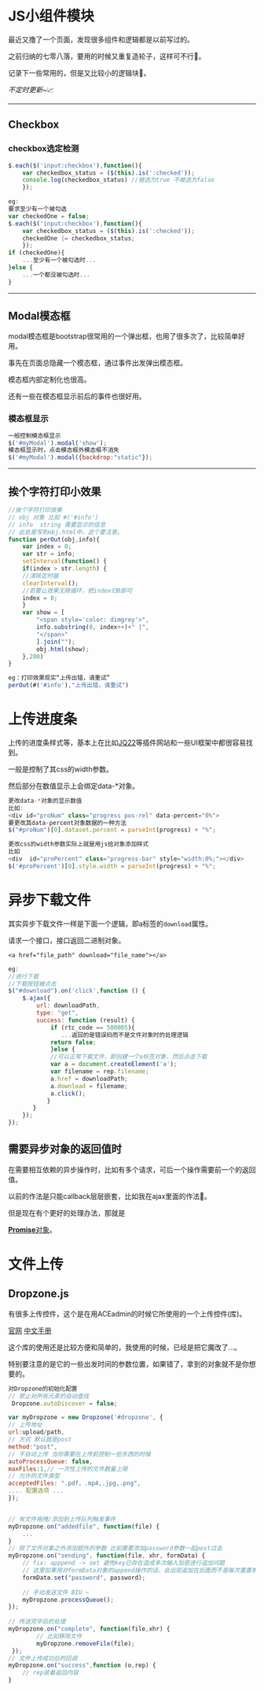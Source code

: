 # JS小组件模块

最近又撸了一个页面，发现很多组件和逻辑都是以前写过的。

之前归纳的七零八落，要用的时候又重复造轮子，这样可不行:jack_o_lantern:。

记录下一些常用的，但是又比较小的逻辑块:honey_pot:。

*不定时更新~*:chart_with_upwards_trend:

-----

## Checkbox

### checkbox选定检测

```js
$.each($('input:checkbox'),function(){
    var checkedbox_status = ($(this).is(':checked'));
    console.log(checkedbox_status) //被选为true 不被选为false
    });

eg:
要求至少有一个被勾选
var checkedOne = false;
$.each($('input:checkbox'),function(){
    var checkedbox_status = ($(this).is(':checked'));
    checkedOne |= checkedbox_status;
	});
if (checkedOne){
    ...至少有一个被勾选时...
}else {
    ...一个都没被勾选时...
}
```

-----



## Modal模态框

modal模态框是bootstrap很常用的一个弹出框，也用了很多次了，比较简单好用。

事先在页面总隐藏一个模态框，通过事件出发弹出模态框。

模态框内部定制化也很高。

还有一些在模态框显示前后的事件也很好用。

### 模态框显示

```js
一般控制模态框显示
$('#myModal').modal('show');
模态框显示时，点击模态框外模态框不消失
$('#myModal').modal({backdrop:"static"});

```

-----



## 挨个字符打印小效果

```js
//挨个字符打印效果
// obj 对象 比如 #('#info')
// info  string 需要显示的信息
// 此处是写到obj.html中，这个要注意。
function perOut(obj,info){
    var index = 0;
    var str = info;
    setInterval(function() {
    if(index > str.length) {
    //清除定时器
    clearInterval();
    //若要让效果无限循环，把index归0即可
    index = 0;
    }
    var show = [
        "<span style='color: dimgrey'>",
        info.substring(0, index++)+" |",
        "</span>"
        ].join("");
        obj.html(show);
    },200)
}

eg：打印效果现实“上传出错，请重试”
perOut(#('#info'),"上传出错，请重试")
```



# 上传进度条

上传的进度条样式等，基本上在比如[JQ22]()等插件网站和一些UI框架中都很容易找到。  

一般是控制了其css的width参数。

然后部分在数值显示上会绑定data-*对象。

```js
更改data-*对象的显示数值
比如:
<div id="proNum" class="progress pos-rel" data-percent="0%">
要更改其data-percent对象数据的一种方法
$("#proNum")[0].dataset.percent = parseInt(progress) + "%";

更改css的width参数实际上就是用js给对象添加样式
比如
<div  id="proPercent" class="progress-bar" style="width:0%;"></div>
$('#proPercent')[0].style.width = parseInt(progress) + "%";
```



# 异步下载文件

其实异步下载文件一样是下面一个逻辑，即a标签的`download`属性。

请求一个接口，接口返回二进制对象。

`<a href="file_path" download="file_name"></a>`

```js
eg:
//进行下载
//下载按钮被点击
$("#download").on('click',function () {
    $.ajax({
        url: downloadPath,
        type: "get",
        success: function (result) {
            if (rtc_code == 500005){
               ...返回的是错误码而不是文件对象时的处理逻辑
            return false;
            }else {
            //可以正常下载文件，即创建一个a标签对象，然后点击下载
            var a = document.createElement('a');
            var filename = rep.filename;
            a.href = downloadPath;
            a.download = filename;
            a.click();
           }
       }
    });
});
```

## 需要异步对象的返回值时

在需要相互依赖的异步操作时，比如有多个请求，可后一个操作需要前一个的返回值。

以前的作法是只能callback层层嵌套，比如我在ajax里面的作法:dog:。

但是现在有个更好的处理办法，那就是

[**Promise**对象](<https://www.cnblogs.com/sweeeper/p/8442613.html>)。



# 文件上传

## Dropzone.js

有很多上传控件，这个是在用ACEadmin的时候它所使用的一个上传控件(库)。

[官网](<https://www.dropzonejs.com/>)   [中文手册](<http://wxb.github.io/dropzonejs.com.zh-CN/>)

这个库的使用还是比较方便和简单的，我使用的时候，已经是把它魔改了...。

特别要注意的是它的一些出发时间的参数位置，如果错了，拿到的对象就不是你想要的。

```js
对Dropzone的初始化配置
// 禁止对所有元素的自动查找
 Dropzone.autoDiscover = false;

var myDropzone = new Dropzone('#dropzone', {
// 上传地址
url:upload/path,
// 方式 默认就是post
method:"post",
// 不自动上传 当你需要在上传前控制一些东西的时候
autoProcessQueue: false,
maxFiles:1,// 一次性上传的文件数量上限
// 允许的文件类型 
acceptedFiles: ".pdf，.mp4,.jpg,.png",
.... 配置选项 ...
});


// 有文件拖拽/添加到上传队列触发事件 
myDropzone.on("addedfile", function(file) {
    ...
}
// 除了文件对象之外添加额外的参数 比如需要添加password参数一起post过去
myDropzone.on("sending", function(file, xhr, formData) {
    // fix: apppend -> set 避免key已存在造成多次输入加密进行追加问题
    // 这里如果用对formData对象的append操作的话，会出现追加在后面而不是每次重置参数的问题
    formData.set("password", password);
    
    // 手动发送文件 BIU ~
    myDropzone.processQueue();
});
    
// 传送完毕后的处理
myDropzone.on("complete", function(file,xhr) {
        // 比如移除文件
        myDropzone.removeFile(file);
 });
// 文件上传成功后的回调
myDropzone.on("success",function (o,rep) {
    // rep装着返回内容
}
    

```







